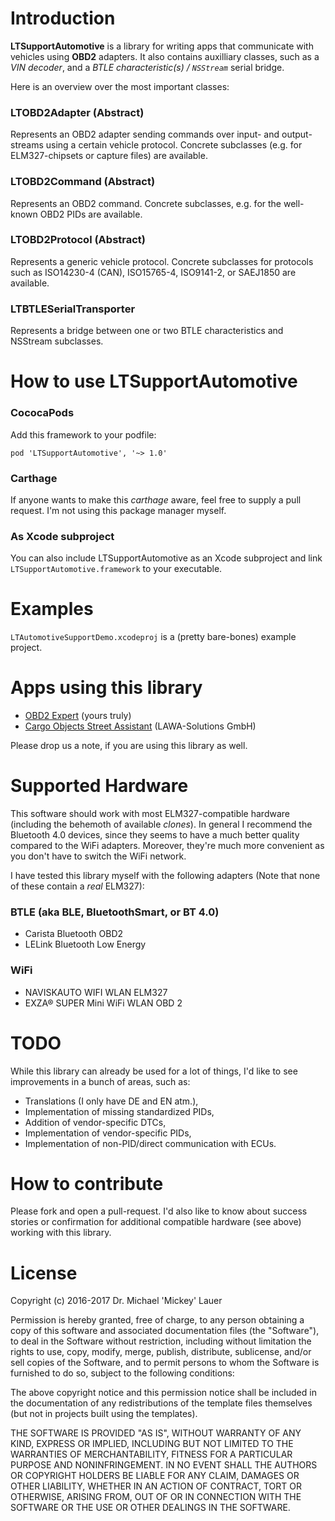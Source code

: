 # Introduction #

**LTSupportAutomotive** is a library for writing apps that communicate with vehicles using **OBD2** adapters. It also contains auxilliary classes, such as a *VIN decoder*, and a *BTLE characteristic(s) / `NSStream`* serial bridge.

Here is an overview over the most important classes:

### LTOBD2Adapter (Abstract) ###

Represents an OBD2 adapter sending commands over input- and output-streams using a certain vehicle protocol. Concrete subclasses (e.g. for ELM327-chipsets or capture files) are available.

### LTOBD2Command (Abstract) ###

Represents an OBD2 command. Concrete subclasses, e.g. for the well-known OBD2 PIDs are available.

### LTOBD2Protocol (Abstract) ###

Represents a generic vehicle protocol. Concrete subclasses for protocols such as ISO14230-4 (CAN), ISO15765-4, ISO9141-2, or SAEJ1850 are available.

### LTBTLESerialTransporter ###

Represents a bridge between one or two BTLE characteristics and NSStream subclasses.

# How to use LTSupportAutomotive #

### CococaPods ###

Add this framework to your podfile:
```
pod 'LTSupportAutomotive', '~> 1.0'
```

### Carthage ###

If anyone wants to make this *carthage* aware, feel free to supply a pull request. I'm not using this package manager myself.

### As Xcode subproject ###

You can also include LTSupportAutomotive as an Xcode subproject and link `LTSupportAutomotive.framework` to your executable.

# Examples #

`LTAutomotiveSupportDemo.xcodeproj` is a (pretty bare-bones) example project.

# Apps using this library #

* [OBD2 Expert](https://itunes.apple.com/de/app/cargo-objects-street-assistant/id1142156521?mt=8) (yours truly)
* [Cargo Objects Street Assistant](https://itunes.apple.com/de/app/cargo-objects-street-assistant/id1092020114?mt=8) (LAWA-Solutions GmbH)

Please drop us a note, if you are using this library as well.

# Supported Hardware #

This software should work with most ELM327-compatible hardware (including the behemoth of available *clones*). In general I recommend the Bluetooth 4.0 devices, since they seems to have a much better quality compared to the WiFi adapters. Moreover, they're much more convenient as you don't have to switch the WiFi network.

I have tested this library myself with the following adapters (Note that none of these contain a *real* ELM327):

### BTLE (aka BLE, BluetoothSmart, or BT 4.0) ###
* Carista Bluetooth OBD2
* LELink Bluetooth Low Energy

### WiFi ###
* NAVISKAUTO WIFI WLAN ELM327
* EXZA® SUPER Mini WiFi WLAN OBD 2 

# TODO #

While this library can already be used for a lot of things, I'd like to see improvements in a bunch of areas, such as:

* Translations (I only have DE and EN atm.),
* Implementation of missing standardized PIDs,
* Addition of vendor-specific DTCs,
* Implementation of vendor-specific PIDs,
* Implementation of non-PID/direct communication with ECUs.

# How to contribute #

Please fork and open a pull-request. I'd also like to know about success stories or confirmation for additional compatible hardware (see above) working with this library.

# License #

Copyright (c) 2016-2017 Dr. Michael 'Mickey' Lauer

Permission is hereby granted, free of charge, to any person obtaining a copy of this software and associated documentation files (the "Software"), to deal in the Software without restriction, including without limitation the rights to use, copy, modify, merge, publish, distribute, sublicense, and/or sell copies of the Software, and to permit persons to whom the Software is furnished to do so, subject to the following conditions:

The above copyright notice and this permission notice shall be included in the documentation of any redistributions of the template files themselves (but not in projects built using the templates).

THE SOFTWARE IS PROVIDED "AS IS", WITHOUT WARRANTY OF ANY KIND, EXPRESS OR IMPLIED, INCLUDING BUT NOT LIMITED TO THE WARRANTIES OF MERCHANTABILITY, FITNESS FOR A PARTICULAR PURPOSE AND NONINFRINGEMENT. IN NO EVENT SHALL THE AUTHORS OR COPYRIGHT HOLDERS BE LIABLE FOR ANY CLAIM, DAMAGES OR OTHER LIABILITY, WHETHER IN AN ACTION OF CONTRACT, TORT OR OTHERWISE, ARISING FROM, OUT OF OR IN CONNECTION WITH THE SOFTWARE OR THE USE OR OTHER DEALINGS IN THE SOFTWARE.